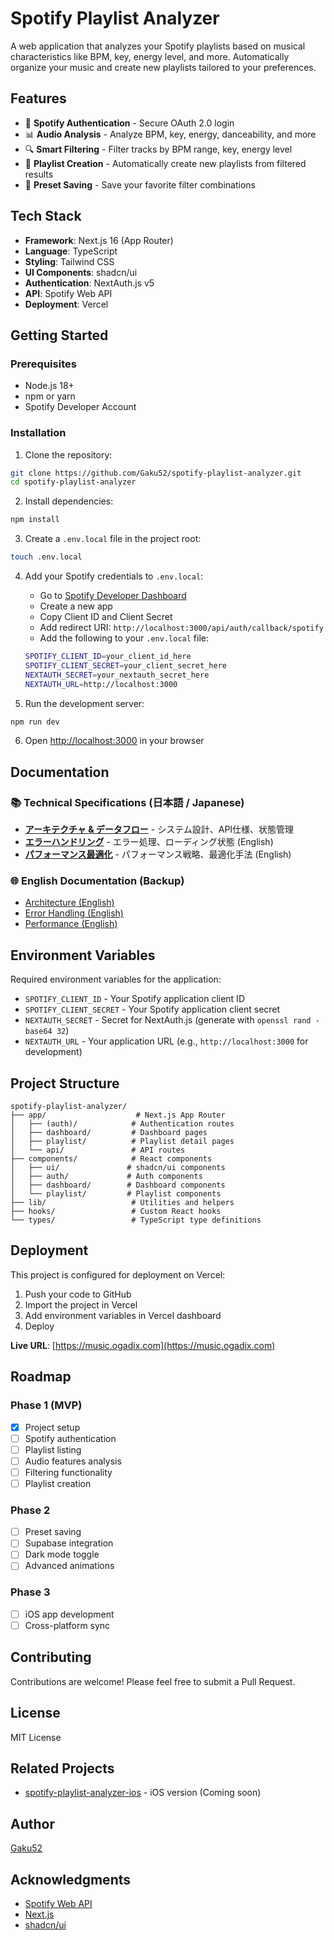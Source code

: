 # Spotify Playlist Analyzer

A web application that analyzes your Spotify playlists based on musical characteristics like BPM, key, energy level, and more. Automatically organize your music and create new playlists tailored to your preferences.

## Features

- 🎵 **Spotify Authentication** - Secure OAuth 2.0 login
- 📊 **Audio Analysis** - Analyze BPM, key, energy, danceability, and more
- 🔍 **Smart Filtering** - Filter tracks by BPM range, key, energy level
- 📝 **Playlist Creation** - Automatically create new playlists from filtered results
- 💾 **Preset Saving** - Save your favorite filter combinations

## Tech Stack

- **Framework**: Next.js 16 (App Router)
- **Language**: TypeScript
- **Styling**: Tailwind CSS
- **UI Components**: shadcn/ui
- **Authentication**: NextAuth.js v5
- **API**: Spotify Web API
- **Deployment**: Vercel

## Getting Started

### Prerequisites

- Node.js 18+
- npm or yarn
- Spotify Developer Account

### Installation

1. Clone the repository:
```bash
git clone https://github.com/Gaku52/spotify-playlist-analyzer.git
cd spotify-playlist-analyzer
```

2. Install dependencies:
```bash
npm install
```

3. Create a `.env.local` file in the project root:
```bash
touch .env.local
```

4. Add your Spotify credentials to `.env.local`:
   - Go to [Spotify Developer Dashboard](https://developer.spotify.com/dashboard)
   - Create a new app
   - Copy Client ID and Client Secret
   - Add redirect URI: `http://localhost:3000/api/auth/callback/spotify`
   - Add the following to your `.env.local` file:
   ```bash
   SPOTIFY_CLIENT_ID=your_client_id_here
   SPOTIFY_CLIENT_SECRET=your_client_secret_here
   NEXTAUTH_SECRET=your_nextauth_secret_here
   NEXTAUTH_URL=http://localhost:3000
   ```

5. Run the development server:
```bash
npm run dev
```

6. Open [http://localhost:3000](http://localhost:3000) in your browser

## Documentation

### 📚 Technical Specifications (日本語 / Japanese)

- **[アーキテクチャ & データフロー](./ARCHITECTURE.md)** - システム設計、API仕様、状態管理
- **[エラーハンドリング](./ERROR_HANDLING_en.md)** - エラー処理、ローディング状態 (English)
- **[パフォーマンス最適化](./PERFORMANCE_en.md)** - パフォーマンス戦略、最適化手法 (English)

### 🌐 English Documentation (Backup)

- [Architecture (English)](./ARCHITECTURE_en.md)
- [Error Handling (English)](./ERROR_HANDLING_en.md)
- [Performance (English)](./PERFORMANCE_en.md)

## Environment Variables

Required environment variables for the application:

- `SPOTIFY_CLIENT_ID` - Your Spotify application client ID
- `SPOTIFY_CLIENT_SECRET` - Your Spotify application client secret
- `NEXTAUTH_SECRET` - Secret for NextAuth.js (generate with `openssl rand -base64 32`)
- `NEXTAUTH_URL` - Your application URL (e.g., `http://localhost:3000` for development)

## Project Structure

```
spotify-playlist-analyzer/
├── app/                    # Next.js App Router
│   ├── (auth)/            # Authentication routes
│   ├── dashboard/         # Dashboard pages
│   ├── playlist/          # Playlist detail pages
│   └── api/               # API routes
├── components/            # React components
│   ├── ui/               # shadcn/ui components
│   ├── auth/             # Auth components
│   ├── dashboard/        # Dashboard components
│   └── playlist/         # Playlist components
├── lib/                   # Utilities and helpers
├── hooks/                 # Custom React hooks
└── types/                 # TypeScript type definitions
```

## Deployment

This project is configured for deployment on Vercel:

1. Push your code to GitHub
2. Import the project in Vercel
3. Add environment variables in Vercel dashboard
4. Deploy

**Live URL**: [https://music.ogadix.com](https://music.ogadix.com)

## Roadmap

### Phase 1 (MVP)
- [x] Project setup
- [ ] Spotify authentication
- [ ] Playlist listing
- [ ] Audio features analysis
- [ ] Filtering functionality
- [ ] Playlist creation

### Phase 2
- [ ] Preset saving
- [ ] Supabase integration
- [ ] Dark mode toggle
- [ ] Advanced animations

### Phase 3
- [ ] iOS app development
- [ ] Cross-platform sync

## Contributing

Contributions are welcome! Please feel free to submit a Pull Request.

## License

MIT License

## Related Projects

- [spotify-playlist-analyzer-ios](https://github.com/Gaku52/spotify-playlist-analyzer-ios) - iOS version (Coming soon)

## Author

[Gaku52](https://github.com/Gaku52)

## Acknowledgments

- [Spotify Web API](https://developer.spotify.com/documentation/web-api)
- [Next.js](https://nextjs.org/)
- [shadcn/ui](https://ui.shadcn.com/)
